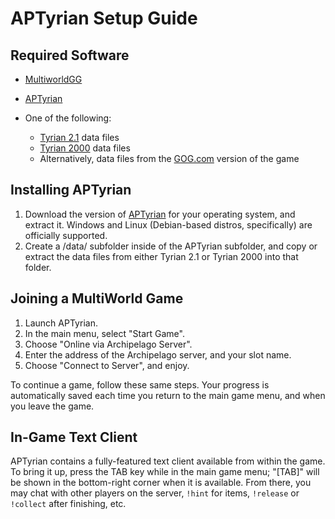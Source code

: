 # APTyrian Setup Guide

## Required Software

- [MultiworldGG](https://github.com/MultiworldGG/MultiworldGG/releases)

- [APTyrian](https://github.com/KScl/TyrianArchipelago/releases)

- One of the following:
  - [Tyrian 2.1](https://www.camanis.net/tyrian/tyrian21.zip) data files
  - [Tyrian 2000](https://www.camanis.net/tyrian/tyrian2000.zip) data files
  - Alternatively, data files from the [GOG.com](https://www.gog.com/en/game/tyrian_2000) version of the game

## Installing APTyrian

1. Download the version of [APTyrian](https://github.com/KScl/TyrianArchipelago/releases) for your operating system,
   and extract it. Windows and Linux (Debian-based distros, specifically) are officially supported.
2. Create a /data/ subfolder inside of the APTyrian subfolder, and copy or extract the data files from either Tyrian
   2.1 or Tyrian 2000 into that folder.

## Joining a MultiWorld Game

1. Launch APTyrian.
2. In the main menu, select "Start Game".
3. Choose "Online via Archipelago Server".
4. Enter the address of the Archipelago server, and your slot name.
5. Choose "Connect to Server", and enjoy.

To continue a game, follow these same steps. Your progress is automatically saved each time you return to the main
game menu, and when you leave the game.

## In-Game Text Client

APTyrian contains a fully-featured text client available from within the game. To bring it up, press the TAB key while
in the main game menu; "[TAB]" will be shown in the bottom-right corner when it is available. From there, you may chat
with other players on the server, `!hint` for items, `!release` or `!collect` after finishing, etc.


